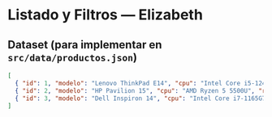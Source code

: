 # Listado y Filtros — Elizabeth

##  Dataset (para implementar en `src/data/productos.json`)
```json
[
  { "id": 1, "modelo": "Lenovo ThinkPad E14", "cpu": "Intel Core i5-1240P", "ram": "16GB", "almacen": "512GB SSD", "precio": 18999, "imagen": "https://example.com/lenovo.png" },
  { "id": 2, "modelo": "HP Pavilion 15", "cpu": "AMD Ryzen 5 5500U", "ram": "16GB", "almacen": "512GB SSD", "precio": 15999, "imagen": "https://example.com/hp.png" },
  { "id": 3, "modelo": "Dell Inspiron 14", "cpu": "Intel Core i7-1165G7", "ram": "8GB", "almacen": "256GB SSD", "precio": 14500, "imagen": "https://example.com/dell.png" }
]
